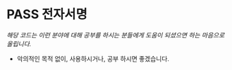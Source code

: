 # PASS 전자서명

*해당 코드는 이런 분야에 대해 공부를 하시는 분들에게 도움이 되셨으면 하는 마음으로 올립니다.*
- 악의적인 목적 없이, 사용하시거나, 공부 하시면 좋겠습니다.
